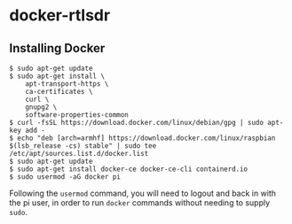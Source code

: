 # docker-rtlsdr

## Installing Docker

```shell
$ sudo apt-get update
$ sudo apt-get install \
    apt-transport-https \
    ca-certificates \
    curl \
    gnupg2 \
    software-properties-common
$ curl -fsSL https://download.docker.com/linux/debian/gpg | sudo apt-key add -
$ echo "deb [arch=armhf] https://download.docker.com/linux/raspbian $(lsb_release -cs) stable" | sudo tee /etc/apt/sources.list.d/docker.list
$ sudo apt-get update
$ sudo apt-get install docker-ce docker-ce-cli containerd.io
$ sudo usermod -aG docker pi
```
Following the `usermod` command, you will need to logout and back in with the pi user, in order to run `docker` commands without
needing to supply `sudo`.


